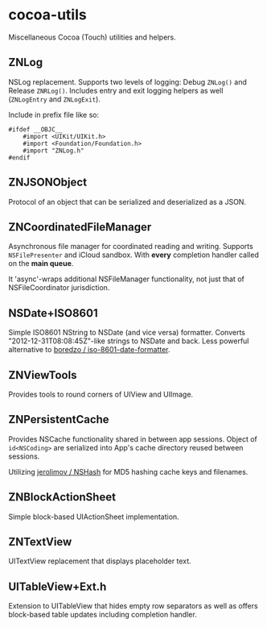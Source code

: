 # cocoa-utils

Miscellaneous Cocoa (Touch) utilities and helpers.

## ZNLog
NSLog replacement. Supports two levels of logging: Debug `ZNLog()` and Release `ZNRLog()`. Includes entry  and exit logging helpers as well (`ZNLogEntry` and `ZNLogExit`). 

Include in prefix file like so:

	#ifdef __OBJC__
	    #import <UIKit/UIKit.h>
	    #import <Foundation/Foundation.h>
	    #import "ZNLog.h"
	#endif

## ZNJSONObject
Protocol of an object that can be serialized and deserialized as a JSON.

## ZNCoordinatedFileManager
Asynchronous file manager for coordinated reading and writing. Supports `NSFilePresenter` and iCloud sandbox. With **every** completion handler called on the **main queue**.

It 'async'-wraps additional NSFileManager functionality, not just that of NSFileCoordinator jurisdiction.

## NSDate+ISO8601
Simple ISO8601 NString to NSDate (and vice versa) formatter. Converts "2012-12-31T08:08:45Z"-like strings to NSDate and back. Less powerful alternative to [boredzo / iso-8601-date-formatter](https://github.com/boredzo/iso-8601-date-formatter). 

## ZNViewTools
Provides tools to round corners of UIView and UIImage.

## ZNPersistentCache
Provides NSCache functionality shared in between app sessions. Object of `id<NSCoding>` are serialized into App's cache directory reused between sessions.

Utilizing [jerolimov / NSHash](https://github.com/jerolimov/NSHash) for MD5 hashing cache keys and filenames.

## ZNBlockActionSheet
Simple block-based UIActionSheet implementation.

## ZNTextView
UITextView replacement that displays placeholder text.

## UITableView+Ext.h
Extension to UITableView that hides empty row separators as well as offers block-based table updates including completion handler.
